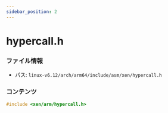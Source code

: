 ```yaml
---
sidebar_position: 2
---
```

# hypercall.h

### ファイル情報

- パス: `linux-v6.12/arch/arm64/include/asm/xen/hypercall.h`

### コンテンツ

```h
#include <xen/arm/hypercall.h>

```
